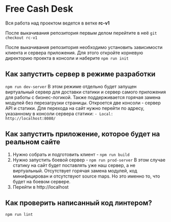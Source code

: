 # Free Cash Desk

Вся работа над проектом ведется в ветке **rc-v1**

После выкачивания репозитория первым делом перейтите в неё ```git checkout rc-v1```

После выкачивания репозитория необходимо установить зависимости клиента и сервера приложения. Для этого откройте корневую директорию проекта в консоли и наберите ```npm run init```

## Как запустить сервер в режиме разработки
```npm run dev-server```
В этом режиме отдельно будет запущен виртуальный сервер для доставки статики и сервер самого приложения для работы с бизнес-логикой. Также поддерживается горячая замена модулей без перезагрузки страницы.
Откроется две консоли - сервер API и статики. Для перехода на сайт нужно перейти по адресу, указанному в консоли сервера статики:
```- Local:   http://localhost:8080/```

## Как запустить приложение, которое будет на реальном сайте
1. Нужно собрать и подготовить клиент - ```npm run build```
2. Нужно запустить боевой сервер - ```npm run prod-server```
В этом случае статику на сайт будет поставлять уже наш сервер, а не виртуальный. Отсутствует горячая замена модулей, код минифицирован и отсутствуют source maps. Но это именно то, что будет на боевом сервере.
3. Перейти в http://localhost

## Как проверить написанный код линтером?
```npm run lint```